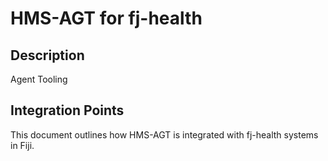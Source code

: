 # HMS-AGT for fj-health

## Description

Agent Tooling

## Integration Points

This document outlines how HMS-AGT is integrated with fj-health systems in Fiji.
